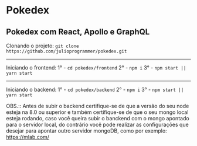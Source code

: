 # Pokedex
Pokedex com React, Apollo e GraphQL
-------------------------------------

Clonando o projeto:
`git clone https://github.com/julioprogrammer/pokedex.git`

-------------------------------------

Iniciando o frontend:
1° - `cd pokedex/frontend`
2° - `npm i`
3° - `npm start || yarn start`

-------------------------------------

Iniciando o backend:
1° - `cd pokedex/backend`
2° - `npm i`
3° - `npm start || yarn start`

OBS.:: Antes de subir o backend certifique-se de que a versão do seu node esteja na 8.0 ou superior e também certifique-se de que o seu mongo local esteja rodando, caso você queira subir o banckend com o mongo apontado para o servidor local, do contrário você pode realizar as configurações que desejar para apontar outro servidor mongoDB, como por exemplo: https://mlab.com/
